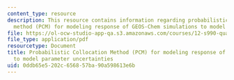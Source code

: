 ```yaml
---
content_type: resource
description: This resource contains information regarding probabilistic collocation
  method (PCM) for modeling response of GEOS-Chem simulations to model parameter uncertainties.
file: https://ol-ocw-studio-app-qa.s3.amazonaws.com/courses/12-s990-quantifying-uncertainty-fall-2012/0ddb65e5202c656857ba90a598613e6b_MIT12_S990F12_Thackray.pdf
file_type: application/pdf
resourcetype: Document
title: Probabilistic Collocation Method (PCM) for modeling response of GEOS-Chem simulations
  to model parameter uncertainties
uid: 0ddb65e5-202c-6568-57ba-90a598613e6b
---
```

